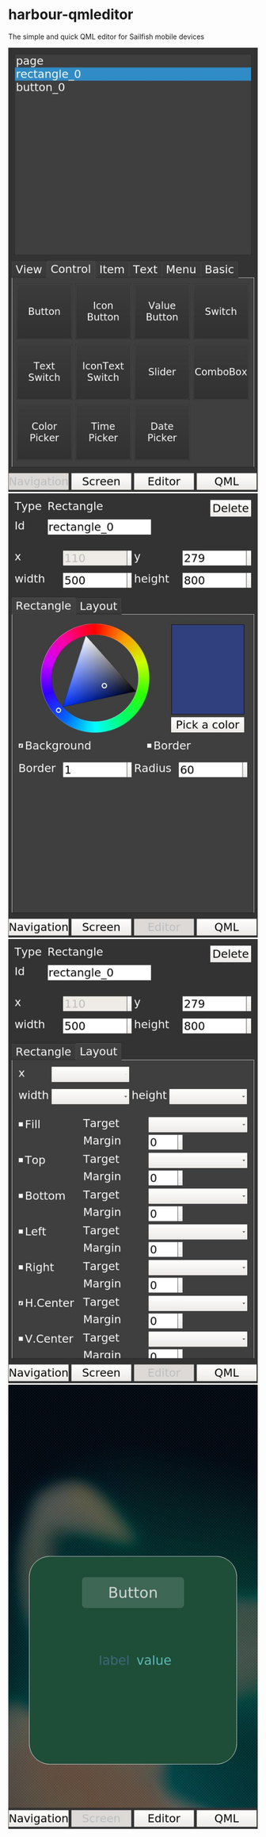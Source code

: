 # harbour-qmleditor
The simple and quick QML editor for Sailfish mobile devices

![alt tag](https://github.com/mikko-qt-projects/harbour-qmleditor/blob/master/imgs/20170210120649.jpg)
![alt tag](https://github.com/mikko-qt-projects/harbour-qmleditor/blob/master/imgs/20170210120720.jpg)
![alt tag](https://github.com/mikko-qt-projects/harbour-qmleditor/blob/master/imgs/20170210120736.jpg)
![alt tag](https://github.com/mikko-qt-projects/harbour-qmleditor/blob/master/imgs/20170210124415.jpg)
